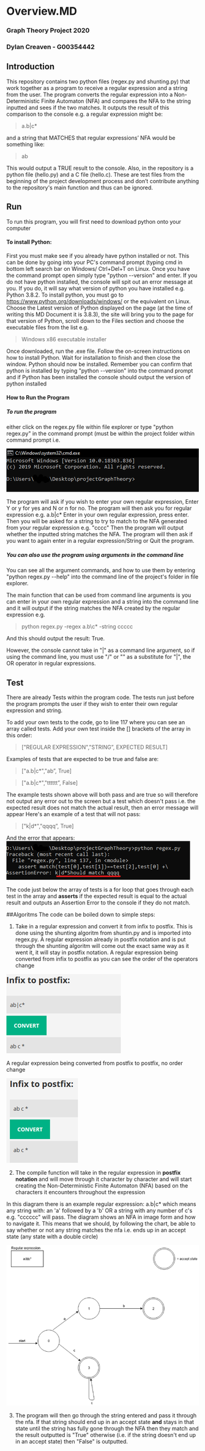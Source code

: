 # Overview.MD
### Graph Theory Project 2020
### Dylan Creaven - G00354442

## Introduction
This repository contains two python files (regex.py and shunting.py) that work together as a program to receive a regular expression and a string from the user. The program converts the regular expression into a Non-Deterministic Finite Automaton (NFA) and compares the NFA to the string inputted and sees if the two matches. It outputs the result of this comparison to the console e.g. a regular expression might be:
>a.b|c*

and a string that MATCHES that regular expressions’ NFA would be something like:
>ab

This would output a TRUE result to the console.
Also, in the repository is a python file (hello.py) and a C file (hello.c). These are test files from the beginning of the project development process and don’t contribute anything to the repository's main function and thus can be ignored.

## Run
To run this program, you will first need to download python onto your computer
#### To install Python:
First you must make see if you already have python installed or not. This can be done by going into your PC's command prompt (typing cmd in bottom left search bar on Windows/ Ctrl+Del+T on Linux. Once you have the command prompt open simply type "python --version"
and enter.
If you do not have python installed, the console will spit out an error message at you. If you do,
it will say what version of python you have installed e.g. Python 3.8.2.
To install python, you must go to https://www.python.org/downloads/windows/ or the equivalent on Linux. Choose the Latest version of Python displayed on the page (at the time of writing this MD Document it is 3.8.3), the site will bring you to the page for that version of Python, scroll down to the Files section and choose the executable files from the list e.g.
> Windows x86 executable installer

Once downloaded, run the .exe file. Follow the on-screen instructions on how to install Python. Wait for installation to finish and then close the window. Python should now be installed. Remember you can confirm that python is installed by typing "python --version" into the command prompt and if Python has been installed the console
should output the version of python installed
#### How to Run the Program
##### To run the program 
either click on the regex.py file within file explorer or type "python regex.py" in the command prompt (must be within the project folder within command prompt i.e.

![command_prompt](/images/cmdpic.png)

The program will ask if you wish to enter your own regular expression, Enter Y or y for yes and N or n for no. 
The program will then ask you for regular expression e.g. a.b|c*
Enter in your own regular expression, press enter.
Then you will be asked for a string to try to match to the NFA generated from your regular expression e.g. "cccc"
Then the program will output whether the inputted string matches the NFA. 
The program will then ask if you want to again enter in a regular expression/String or Quit the program.

##### You can also use the program using arguments in the command line
You can see all the argument commands, and how to use them by entering "python regex.py --help" into the command line of the project's folder in file explorer. 

The main function that can be used from command line arguments is you can enter in your own regular expression and a string into the command line and it will output if the string matches the NFA created by the regular expression e.g.
>python regex.py -regex a.b\c* -string ccccc

And this should output the result: True. 

However, the console cannot take in "|" as a command line argument, so if using the command line, you must use "/" or "\" as a substitute for "|", the OR operator in regular expressions.

## Test

There are already Tests within the program code. The tests run just before the program prompts the user if they wish to enter their own regular expression and string.

To add your own tests to the code, go to line 117 where you can see an array called tests. Add your own test inside the [] brackets of the array in this order:
> ["REGULAR EXPRESSION","STRING”, EXPECTED RESULT]

Examples of tests that are expected to be true and false are:
> ["a.b|c*","ab”, True]

> ["a.b|c*","tttttt”, False]

The example tests shown above will both pass and are true so will therefore not output any error out to the screen but a test which doesn't pass i.e. the expected result does not match the actual result, then an error message will appear
Here's an example of a test that will not pass:
> ["k|d*","qqqq”, True]

And the error that appears: 
![error](/images/test_error.png)

The code just below the array of tests is a for loop that goes through each test in the array and **asserts** if the expected result is equal to the actual result and outputs an Assertion Error to the console if they do not match.

##Algoritms
The code can be boiled down to simple steps:
1. Take in a regular expression and convert it from infix to postfix. This is done using the shunting algoritm from shuntin.py and is imported into regex.py. A regular expression already in postfix notation and is put through the shunting algoritm will come out the exact same way as it went it, it will stay in postfix notation.
A regular expression being converted from infix to postfix as you can see the order of the operators change

![inifx to postfix](/images/infix_to_postfix.png)

A regular expression being converted from postfix to postfix, no order change

![postfix to postfix](/images/postfix_to_postfix.png)

2. The compile function will take in the regular expression in **postfix notation** and will move through it character by character and will start creating the Non-Deterministic Finite Automaton (NFA) based on the characters it encounters throughout the expression

In this diagram there is an example regular expression: a.b|c* which means any string with:
an 'a' followed by a 'b' OR a string with any number of c's e.g. "cccccc" will pass. 
The diagram shows an NFA in image form and how to navigate it. This means that we should, by following the chart, be able to say whether or not any string matches the nfa i.e. ends up in an accept state (any state with a double circle)


![nfa diagram](/images/explanation_of_nfa.png)

3. The program will then go through the string entered and pass it through the nfa. If that string should end up in an accept state **and** stays in that state until the string has fully gone through the NFA then they match and the result outputted is "True" otherwise (i.e. if the string doesn't end up in an accept state) then "False" is outputted.
